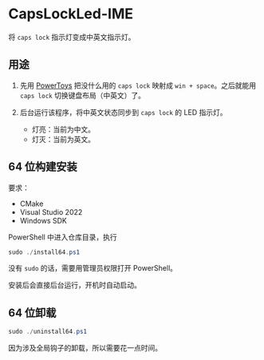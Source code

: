 # CapsLockLed-IME

将 `caps lock` 指示灯变成中英文指示灯。

## 用途

1. 先用 [PowerToys](https://github.com/microsoft/PowerToys) 把没什么用的 `caps lock` 映射成 `win + space`。之后就能用 `caps lock` 切换键盘布局（中英文）了。
2. 后台运行该程序，将中英文状态同步到 `caps lock` 的 LED 指示灯。

    - 灯亮：当前为中文。
    - 灯灭：当前为英文。

## 64 位构建安装

要求：

- CMake
- Visual Studio 2022
- Windows SDK

PowerShell 中进入仓库目录，执行

``` powershell
sudo ./install64.ps1
```

没有 `sudo` 的话，需要用管理员权限打开 PowerShell。

安装后会直接后台运行，开机时自动启动。

## 64 位卸载

``` powershell
sudo ./uninstall64.ps1
```

因为涉及全局钩子的卸载，所以需要花一点时间。
